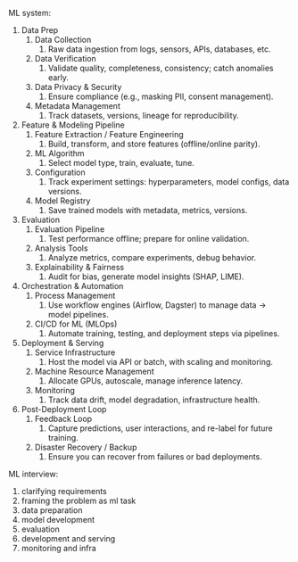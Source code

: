 ML system:
1. Data Prep
   1. Data Collection
      1. Raw data ingestion from logs, sensors, APIs, databases, etc.
   2. Data Verification
      1. Validate quality, completeness, consistency; catch anomalies early.
   3. Data Privacy & Security
      1. Ensure compliance (e.g., masking PII, consent management).
   4. Metadata Management
      1. Track datasets, versions, lineage for reproducibility.
2. Feature & Modeling Pipeline
   1. Feature Extraction / Feature Engineering
      1. Build, transform, and store features (offline/online parity).
   2. ML Algorithm
      1. Select model type, train, evaluate, tune.
   3. Configuration
      1. Track experiment settings: hyperparameters, model configs, data versions.
   4. Model Registry
      1. Save trained models with metadata, metrics, versions.
3. Evaluation
   1. Evaluation Pipeline
      1. Test performance offline; prepare for online validation.
   2. Analysis Tools
      1. Analyze metrics, compare experiments, debug behavior.
   3. Explainability & Fairness
      1. Audit for bias, generate model insights (SHAP, LIME).
4. Orchestration & Automation
   1. Process Management
      1. Use workflow engines (Airflow, Dagster) to manage data → model pipelines.
   2. CI/CD for ML (MLOps)
      1. Automate training, testing, and deployment steps via pipelines.
5. Deployment & Serving
   1. Service Infrastructure
      1. Host the model via API or batch, with scaling and monitoring.
   2. Machine Resource Management
      1. Allocate GPUs, autoscale, manage inference latency.
   3. Monitoring
      1. Track data drift, model degradation, infrastructure health.
6. Post-Deployment Loop
   1. Feedback Loop
      1. Capture predictions, user interactions, and re-label for future training.
   2. Disaster Recovery / Backup
      1. Ensure you can recover from failures or bad deployments.


ML interview:
1. clarifying requirements
2. framing the problem as ml task
3. data preparation
4. model development
5. evaluation
6. development and serving
7. monitoring and infra